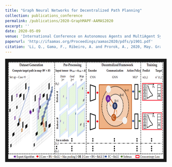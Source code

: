 ```yaml
---
title: "Graph Neural Networks for Decentralized Path Planning"
collection: publications_conference
permalink: /publications/2020-GraphMAPF-AAMAS2020
excerpt: ''
date: 2020-05-09
venue: 'International Conference on Autonomous Agents and MultiAgent Systems'
paperurl: 'http://ifaamas.org/Proceedings/aamas2020/pdfs/p1901.pdf'
citation: 'Li, Q., Gama, F., Ribeiro, A. and Prorok, A., 2020, May. Graph Neural Networks for Decentralized Path Planning. In Proceedings of the 19th International Conference on Autonomous Agents and MultiAgent Systems (pp. 1901-1903).'
---
```

<a href="https://youtu.be/AGDk2RozpMQ
" target="_blank"><img src="/images/customized/GraphMAPF2020.png" 
alt="IMAGE ALT TEXT HERE" width="560" height="315" border="10" /></a>


